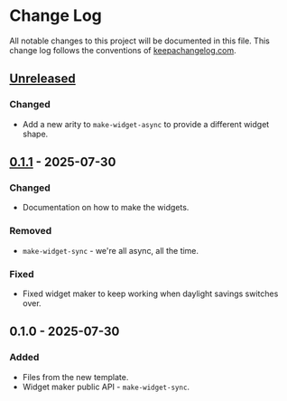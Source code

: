 # Change Log
All notable changes to this project will be documented in this file. This change log follows the conventions of [keepachangelog.com](http://keepachangelog.com/).

## [Unreleased]
### Changed
- Add a new arity to `make-widget-async` to provide a different widget shape.

## [0.1.1] - 2025-07-30
### Changed
- Documentation on how to make the widgets.

### Removed
- `make-widget-sync` - we're all async, all the time.

### Fixed
- Fixed widget maker to keep working when daylight savings switches over.

## 0.1.0 - 2025-07-30
### Added
- Files from the new template.
- Widget maker public API - `make-widget-sync`.

[Unreleased]: https://github.com/new1/new1/compare/0.1.1...HEAD
[0.1.1]: https://github.com/new1/new1/compare/0.1.0...0.1.1
